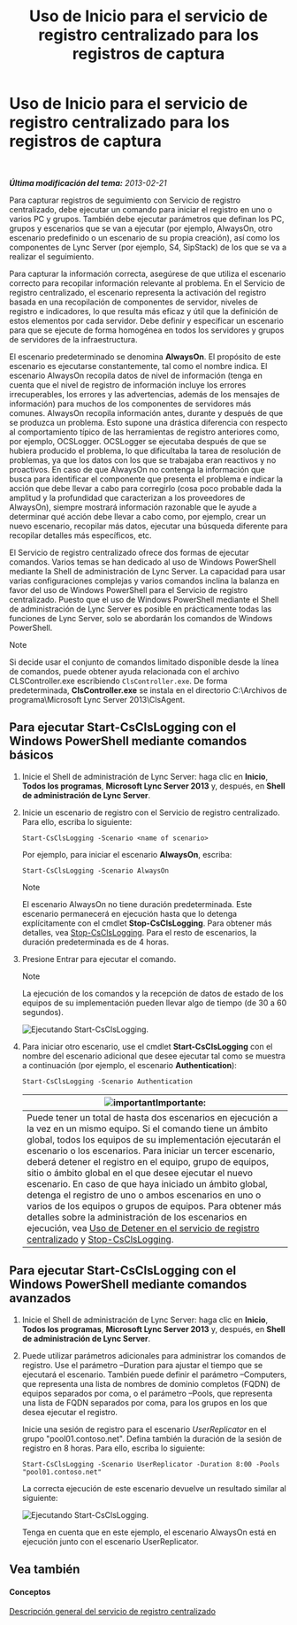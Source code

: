 ﻿---
title: Uso de Inicio para el servicio de registro centralizado para los registros de captura
TOCTitle: Uso de Inicio para el servicio de registro centralizado para los registros de captura
ms:assetid: 0512b9ce-7f5b-48eb-a79e-f3498bacf2de
ms:mtpsurl: https://technet.microsoft.com/es-es/library/JJ687958(v=OCS.15)
ms:contentKeyID: 49888793
ms.date: 01/07/2017
mtps_version: v=OCS.15
ms.translationtype: HT
---

# Uso de Inicio para el servicio de registro centralizado para los registros de captura

 

_**Última modificación del tema:** 2013-02-21_

Para capturar registros de seguimiento con Servicio de registro centralizado, debe ejecutar un comando para iniciar el registro en uno o varios PC y grupos. También debe ejecutar parámetros que definan los PC, grupos y escenarios que se van a ejecutar (por ejemplo, AlwaysOn, otro escenario predefinido o un escenario de su propia creación), así como los componentes de Lync Server (por ejemplo, S4, SipStack) de los que se va a realizar el seguimiento.

Para capturar la información correcta, asegúrese de que utiliza el escenario correcto para recopilar información relevante al problema. En el Servicio de registro centralizado, el escenario representa la activación del registro basada en una recopilación de componentes de servidor, niveles de registro e indicadores, lo que resulta más eficaz y útil que la definición de estos elementos por cada servidor. Debe definir y especificar un escenario para que se ejecute de forma homogénea en todos los servidores y grupos de servidores de la infraestructura.

El escenario predeterminado se denomina **AlwaysOn**. El propósito de este escenario es ejecutarse constantemente, tal como el nombre indica. El escenario AlwaysOn recopila datos de nivel de información (tenga en cuenta que el nivel de registro de información incluye los errores irrecuperables, los errores y las advertencias, además de los mensajes de información) para muchos de los componentes de servidores más comunes. AlwaysOn recopila información antes, durante y después de que se produzca un problema. Esto supone una drástica diferencia con respecto al comportamiento típico de las herramientas de registro anteriores como, por ejemplo, OCSLogger. OCSLogger se ejecutaba después de que se hubiera producido el problema, lo que dificultaba la tarea de resolución de problemas, ya que los datos con los que se trabajaba eran reactivos y no proactivos. En caso de que AlwaysOn no contenga la información que busca para identificar el componente que presenta el problema e indicar la acción que debe llevar a cabo para corregirlo (cosa poco probable dada la amplitud y la profundidad que caracterizan a los proveedores de AlwaysOn), siempre mostrará información razonable que le ayude a determinar qué acción debe llevar a cabo como, por ejemplo, crear un nuevo escenario, recopilar más datos, ejecutar una búsqueda diferente para recopilar detalles más específicos, etc.

El Servicio de registro centralizado ofrece dos formas de ejecutar comandos. Varios temas se han dedicado al uso de Windows PowerShell mediante la Shell de administración de Lync Server. La capacidad para usar varias configuraciones complejas y varios comandos inclina la balanza en favor del uso de Windows PowerShell para el Servicio de registro centralizado. Puesto que el uso de Windows PowerShell mediante el Shell de administración de Lync Server es posible en prácticamente todas las funciones de Lync Server, solo se abordarán los comandos de Windows PowerShell.


> [!NOTE]
> Si decide usar el conjunto de comandos limitado disponible desde la línea de comandos, puede obtener ayuda relacionada con el archivo CLSController.exe escribiendo <CODE>ClsController.exe</CODE>. De forma predeterminada, <STRONG>ClsController.exe</STRONG> se instala en el directorio C:\Archivos de programa\Microsoft Lync Server 2013\ClsAgent.



## Para ejecutar Start-CsClsLogging con el Windows PowerShell mediante comandos básicos

1.  Inicie el Shell de administración de Lync Server: haga clic en **Inicio**, **Todos los programas**, **Microsoft Lync Server 2013** y, después, en **Shell de administración de Lync Server**.

2.  Inicie un escenario de registro con el Servicio de registro centralizado. Para ello, escriba lo siguiente:
    
        Start-CsClsLogging -Scenario <name of scenario>
    
    Por ejemplo, para iniciar el escenario **AlwaysOn**, escriba:
    
        Start-CsClsLogging -Scenario AlwaysOn
    

    > [!NOTE]
    > El escenario AlwaysOn no tiene duración predeterminada. Este escenario permanecerá en ejecución hasta que lo detenga explícitamente con el cmdlet <STRONG>Stop-CsClsLogging</STRONG>. Para obtener más detalles, vea <A href="https://docs.microsoft.com/en-us/powershell/module/skype/Stop-CsClsLogging">Stop-CsClsLogging</A>. Para el resto de escenarios, la duración predeterminada es de 4 horas.



3.  Presione Entrar para ejecutar el comando.
    

    > [!NOTE]
    > La ejecución de los comandos y la recepción de datos de estado de los equipos de su implementación pueden llevar algo de tiempo (de 30 a 60 segundos).

    
    ![Ejecutando Start-CsClsLogging.](images/JJ687958.c5be7413-8cef-4de7-9712-944d20cc2fa4(OCS.15).jpg "Ejecutando Start-CsClsLogging.")

4.  Para iniciar otro escenario, use el cmdlet **Start-CsClsLogging** con el nombre del escenario adicional que desee ejecutar tal como se muestra a continuación (por ejemplo, el escenario **Authentication**):
    
        Start-CsClsLogging -Scenario Authentication
    
    <table>
    <thead>
    <tr class="header">
    <th><img src="images/Gg425917.important(OCS.15).gif" title="important" alt="important" />Importante:</th>
    </tr>
    </thead>
    <tbody>
    <tr class="odd">
    <td>Puede tener un total de hasta dos escenarios en ejecución a la vez en un mismo equipo. Si el comando tiene un ámbito global, todos los equipos de su implementación ejecutarán el escenario o los escenarios. Para iniciar un tercer escenario, deberá detener el registro en el equipo, grupo de equipos, sitio o ámbito global en el que desee ejecutar el nuevo escenario. En caso de que haya iniciado un ámbito global, detenga el registro de uno o ambos escenarios en uno o varios de los equipos o grupos de equipos. Para obtener más detalles sobre la administración de los escenarios en ejecución, vea <a href="lync-server-2013-using-stop-for-the-centralized-logging-service.md">Uso de Detener en el servicio de registro centralizado</a> y <a href="https://docs.microsoft.com/en-us/powershell/module/skype/Stop-CsClsLogging">Stop-CsClsLogging</a>.</td>
    </tr>
    </tbody>
    </table>


## Para ejecutar Start-CsClsLogging con el Windows PowerShell mediante comandos avanzados

1.  Inicie el Shell de administración de Lync Server: haga clic en **Inicio**, **Todos los programas**, **Microsoft Lync Server 2013** y, después, en **Shell de administración de Lync Server**.

2.  Puede utilizar parámetros adicionales para administrar los comandos de registro. Use el parámetro –Duration para ajustar el tiempo que se ejecutará el escenario. También puede definir el parámetro –Computers, que representa una lista de nombres de dominio completos (FQDN) de equipos separados por coma, o el parámetro –Pools, que representa una lista de FQDN separados por coma, para los grupos en los que desea ejecutar el registro.
    
    Inicie una sesión de registro para el escenario *UserReplicator* en el grupo "pool01.contoso.net". Defina también la duración de la sesión de registro en 8 horas. Para ello, escriba lo siguiente:
    
        Start-CsClsLogging -Scenario UserReplicator -Duration 8:00 -Pools "pool01.contoso.net"
    
    La correcta ejecución de este escenario devuelve un resultado similar al siguiente:
    
    ![Ejecutando Start-CsClsLogging.](images/JJ687958.399f0c2e-c08c-40ab-b6c6-381dddc12fe9(OCS.15).jpg "Ejecutando Start-CsClsLogging.")
    
    Tenga en cuenta que en este ejemplo, el escenario AlwaysOn está en ejecución junto con el escenario UserReplicator.

## Vea también

#### Conceptos

[Descripción general del servicio de registro centralizado](lync-server-2013-overview-of-the-centralized-logging-service.md)

